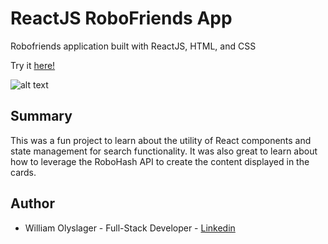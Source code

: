# ReactJS RoboFriends App

Robofriends application built with ReactJS, HTML, and CSS 

Try it [here!](https://wolyslager.github.io/robofriends/)

![alt text](to-do-app-screenshot.png?raw=true)

## Summary
This was a fun project to learn about the utility of React components and state management for search functionality. It was also great to learn about how to leverage the RoboHash API to create the content displayed in the cards. 

## Author 
* William Olyslager - Full-Stack Developer - [Linkedin](https://www.linkedin.com/in/william-olyslager-082151138/)
